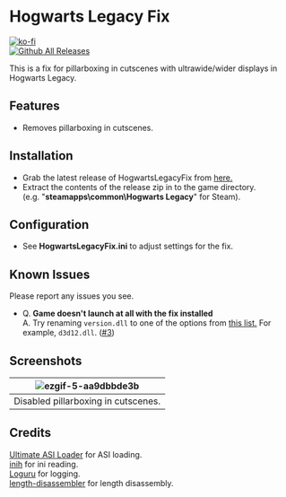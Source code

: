 # Hogwarts Legacy Fix
[![ko-fi](https://ko-fi.com/img/githubbutton_sm.svg)](https://ko-fi.com/W7W01UAI9)</br>
[![Github All Releases](https://img.shields.io/github/downloads/Lyall/HogwartsLegacyFix/total.svg)](https://github.com/Lyall/HogwartsLegacyFix/releases)

This is a fix for pillarboxing in cutscenes with ultrawide/wider displays in Hogwarts Legacy.

## Features
- Removes pillarboxing in cutscenes.

## Installation
- Grab the latest release of HogwartsLegacyFix from [here.](https://github.com/Lyall/HogwartsLegacyFix/releases)
- Extract the contents of the release zip in to the game directory.<br />(e.g. "**steamapps\common\Hogwarts Legacy**" for Steam).

## Configuration
- See **HogwartsLegacyFix.ini** to adjust settings for the fix.

## Known Issues
Please report any issues you see.

- Q. **Game doesn't launch at all with the fix installed**<br />
A. Try renaming `version.dll` to one of the options from [this list.](https://github.com/ThirteenAG/Ultimate-ASI-Loader#description) For example, `d3d12.dll`. ([#3](https://github.com/Lyall/HogwartsLegacyFix/issues/3#issuecomment-1427009944))

## Screenshots

| ![ezgif-5-aa9dbbde3b](https://user-images.githubusercontent.com/695941/217569024-242b3e90-0c66-46de-9460-6e31eb476f5d.gif) |
|:--:|
| Disabled pillarboxing in cutscenes. |

## Credits
[Ultimate ASI Loader](https://github.com/ThirteenAG/Ultimate-ASI-Loader) for ASI loading. <br />
[inih](https://github.com/jtilly/inih) for ini reading. <br />
[Loguru](https://github.com/emilk/loguru) for logging. <br />
[length-disassembler](https://github.com/Nomade040/length-disassembler) for length disassembly.
